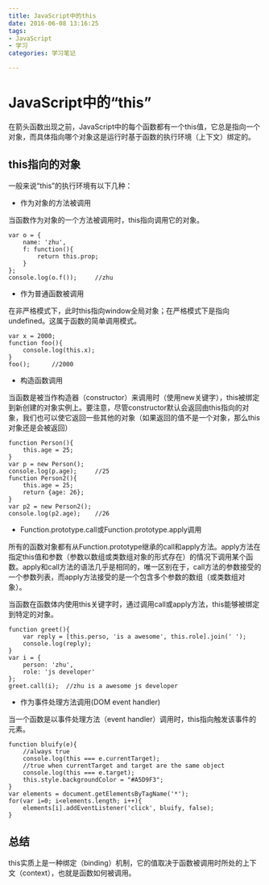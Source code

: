 ```yaml
---
title: JavaScript中的this
date: 2016-06-08 13:16:25
tags: 
- JavaScript
- 学习
categories: 学习笔记

---
```

# JavaScript中的“this”
在箭头函数出现之前，JavaScript中的每个函数都有一个this值，它总是指向一个对象，而具体指向哪个对象这是运行时基于函数的执行环境（上下文）绑定的。<!-- more -->
## this指向的对象
一般来说“this”的执行环境有以下几种：

- 作为对象的方法被调用  

当函数作为对象的一个方法被调用时，this指向调用它的对象。  
	
	var o = {
		name: 'zhu',
		f: function(){
			return this.prop;
		}
	};
	console.log(o.f());		//zhu

- 作为普通函数被调用  

在非严格模式下，此时this指向window全局对象；在严格模式下是指向undefined。这属于函数的简单调用模式。

	var x = 2000;
	function foo(){
		console.log(this.x);
	}
	foo();		//2000
- 构造函数调用  

当函数是被当作构造器（constructor）来调用时（使用new关键字），this被绑定到新创建的对象实例上。要注意，尽管constructor默认会返回由this指向的对象，我们也可以使它返回一些其他的对象（如果返回的值不是一个对象，那么this对象还是会被返回）  

	function Person(){
		this.age = 25;
	}
	var p = new Person();
	console.log(p.age);		//25
	function Person2(){
		this.age = 25;
		return {age: 26};
	}
	var p2 = new Person2();
	console.log(p2.age);	//26
- Function.prototype.call或Function.prototype.apply调用  

所有的函数对象都有从Function.prototype继承的call和apply方法。apply方法在指定this值和参数（参数以数组或类数组对象的形式存在）的情况下调用某个函数。apply和call方法的语法几乎是相同的，唯一区别在于，call方法的参数接受的一个参数列表，而apply方法接受的是一个包含多个参数的数组（或类数组对象）。  

当函数在函数体内使用this关键字时，通过调用call或apply方法，this能够被绑定到特定的对象。  
	
	function greet(){
		var reply = [this.perso, 'is a awesome', this.role].join(' ');
		console.log(reply);
	}
	var i = {
		person: 'zhu',
		role: 'js developer'
	};
	greet.call(i);	//zhu is a awesome js developer  

- 作为事件处理方法调用(DOM event handler)

当一个函数是以事件处理方法（event handler）调用时，this指向触发该事件的元素。

	function bluify(e){
		//always true
		console.log(this === e.currentTarget);
		//true when currentTarget and target are the same object
		console.log(this === e.target);
		this.style.backgroundColor = "#A5D9F3";
	}
	var elements = document.getElementsByTagName('*');
	for(var i=0; i<elements.length; i++){
		elements[i].addEventListener('click', bluify, false);
	}

## 总结
this实质上是一种绑定（binding）机制，它的值取决于函数被调用时所处的上下文（context），也就是函数如何被调用。